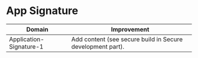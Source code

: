 # App Signature

<!-- todo -->

Domain                  | Improvement
----------------------- | ----------------------------------------------------------
Application-Signature-1 | Add content (see secure build in Secure development part).

<!-- endtodo -->
